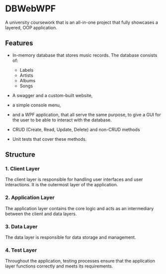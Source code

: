 # DBWebWPF
A university coursework that is an all-in-one project that fully showcases a layered, OOP application.

## Features
 * In-memory database that stores music records. The database consists of:
   * Labels
   * Artists 
   * Albums 
   * Songs
  
* A swagger and a custom-built website,
* a simple console menu, 
* and a WPF application, that all serve the same purpose, to give a GUI for the user to be able to interact with the database.

 * CRUD (Create, Read, Update, Delete) and non-CRUD methods
 * Unit tests that cover these methods.
## Structure

### 1. Client Layer

The client layer is responsible for handling user interfaces and user interactions. It is the outermost layer of the application.

### 2. Application Layer

The application layer contains the core logic and acts as an intermediary between the client and data layers.

### 3. Data Layer

The data layer is responsible for data storage and management.


### 4. Test Layer

Throughout the application, testing processes ensure that the application layer functions correctly and meets its requirements.

